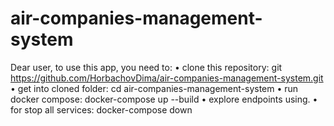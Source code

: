 # air-companies-management-system

Dear user, to use this app, you need to: 
•	clone this repository: git https://github.com/HorbachovDima/air-companies-management-system.git
•	get into cloned folder: cd air-companies-management-system
•	run docker compose: docker-compose up --build
•	explore endpoints using.
•	for stop all services: docker-compose down
